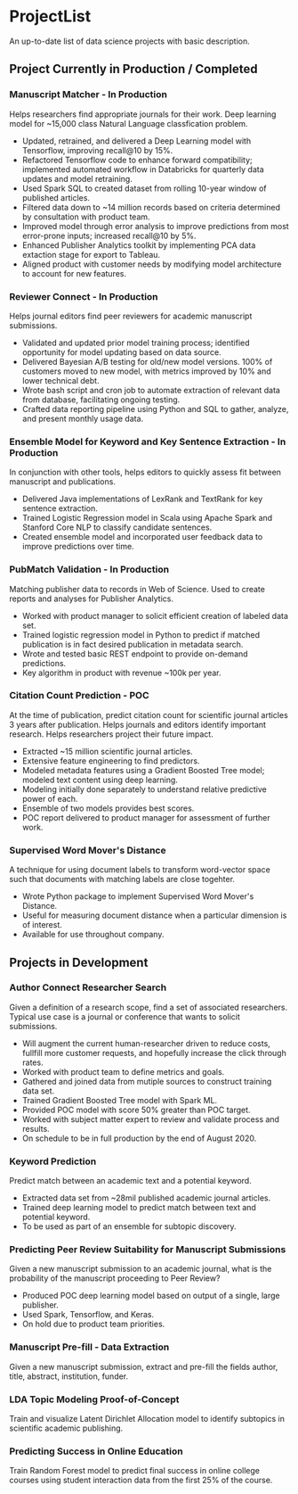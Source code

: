 # ProjectList
An up-to-date list of data science projects with basic description.

## Project Currently in Production / Completed
### Manuscript Matcher - In Production
Helps researchers find appropriate journals for their work. Deep learning model for ~15,000 class Natural Language classfication problem.
* Updated, retrained, and delivered a Deep Learning model with Tensorflow, improving recall@10 by 15%.
* Refactored Tensorflow code to enhance forward compatibility; implemented automated workflow in Databricks for quarterly data updates and model retraining.
* Used Spark SQL to created dataset from rolling 10-year window of published articles.
* Filtered data down to ~14 million records based on criteria determined by consultation with product team.
* Improved model through error analysis to improve predictions from most error-prone inputs; increased recall@10 by 5%.
* Enhanced Publisher Analytics toolkit by implementing PCA data extaction stage for export to Tableau. 
* Aligned product with customer needs by modifying model architecture to account for new features.

### Reviewer Connect - In Production
Helps journal editors find peer reviewers for academic manuscript submissions. 
* Validated and updated prior model training process; identified opportunity for model updating based on data source.
* Delivered Bayesian A/B testing for old/new model versions. 100% of customers moved to new model, with metrics improved by 10% and lower technical debt.
* Wrote bash script and cron job to automate extraction of relevant data from database, facilitating ongoing testing.
* Crafted data reporting pipeline using Python and SQL to gather, analyze, and present monthly usage data.

### Ensemble Model for Keyword and Key Sentence Extraction - In Production
In conjunction with other tools, helps editors to quickly assess fit between manuscript and publications.
* Delivered Java implementations of LexRank and TextRank for key sentence extraction. 
* Trained Logistic Regression model in Scala using Apache Spark and Stanford Core NLP to classify candidate sentences.
* Created ensemble model and incorporated user feedback data to improve predictions over time.

### PubMatch Validation - In Production
Matching publisher data to records in Web of Science. Used to create reports and analyses for Publisher Analytics.
* Worked with product manager to solicit efficient creation of labeled data set.
* Trained logistic regression model in Python to predict if matched publication is in fact desired publication in metadata search.
* Wrote and tested basic REST endpoint to provide on-demand predictions.
* Key algorithm in product with revenue ~100k per year.

### Citation Count Prediction - POC
At the time of publication, predict citation count for scientific journal articles 3 years after publication. Helps journals and editors identify important research. Helps researchers project their future impact.
* Extracted ~15 million scientific journal articles.
* Extensive feature engineering to find predictors.
* Modeled metadata features using a Gradient Boosted Tree model; modeled text content using deep learning.
* Modeling initially done separately to understand relative predictive power of each.
* Ensemble of two models provides best scores.
* POC report delivered to product manager for assessment of further work.

### Supervised Word Mover's Distance
A technique for using document labels to transform word-vector space such that documents with matching labels are close togehter.
* Wrote Python package to implement Supervised Word Mover's Distance.
* Useful for measuring document distance when a particular dimension is of interest.
* Available for use throughout company.

## Projects in Development
### Author Connect Researcher Search
Given a definition of a research scope, find a set of associated researchers. Typical use case is a journal or conference that wants to solicit submissions.
* Will augment the current human-researcher driven to reduce costs, fullfill more customer requests, and hopefully increase the click through rates.
* Worked with product team to define metrics and goals.
* Gathered and joined data from mutiple sources to construct training data set.
* Trained Gradient Boosted Tree model with Spark ML.
* Provided POC model with score 50% greater than POC target.
* Worked with subject matter expert to review and validate process and results.
* On schedule to be in full production by the end of August 2020.

### Keyword Prediction
Predict match between an academic text and a potential keyword.
* Extracted data set from ~28mil published academic journal articles.
* Trained deep learning model to predict match between text and potential keyword.
* To be used as part of an ensemble for subtopic discovery.

### Predicting Peer Review Suitability for Manuscript Submissions
Given a new manuscript submission to an academic journal, what is the probability of the manuscript proceeding to Peer Review?
* Produced POC deep learning model based on output of a single, large publisher.
* Used Spark, Tensorflow, and Keras.
* On hold due to product team priorities.

### Manuscript Pre-fill - Data Extraction
Given a new manuscript submission, extract and pre-fill the fields author, title, abstract, institution, funder.

### LDA Topic Modeling Proof-of-Concept
Train and visualize Latent Dirichlet Allocation model to identify subtopics in scientific academic publishing.

### Predicting Success in Online Education
Train Random Forest model to predict final success in online college courses using student interaction data from the first 25% of the course.
